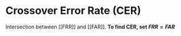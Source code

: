 # Crossover Error Rate (CER)
Intersection between [[FRR]] and [[FAR]].
**To find CER, set $FRR = FAR$**